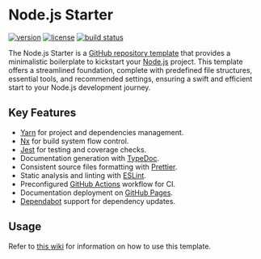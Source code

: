 # Node.js Starter

[![version](https://img.shields.io/github/v/release/threeal/nodejs-starter?style=flat-square)](https://github.com/threeal/nodejs-starter/releases)
[![license](https://img.shields.io/github/license/threeal/nodejs-starter?style=flat-square)](./LICENSE)
[![build status](https://img.shields.io/github/actions/workflow/status/threeal/nodejs-starter/ci.yaml?branch=main&style=flat-square)](https://github.com/threeal/nodejs-starter/actions/workflows/ci.yaml)

The Node.js Starter is a [GitHub repository template](https://docs.github.com/en/repositories/creating-and-managing-repositories/creating-a-repository-from-a-template) that provides a minimalistic boilerplate to kickstart your [Node.js](https://nodejs.org/en) project. This template offers a streamlined foundation, complete with predefined file structures, essential tools, and recommended settings, ensuring a swift and efficient start to your Node.js development journey.

## Key Features

- [Yarn](https://yarnpkg.com/) for project and dependencies management.
- [Nx](https://nx.dev/) for build system flow control.
- [Jest](https://jestjs.io/) for testing and coverage checks.
- Documentation generation with [TypeDoc](https://typedoc.org/).
- Consistent source files formatting with [Prettier](https://prettier.io/).
- Static analysis and linting with [ESLint](https://eslint.org/).
- Preconfigured [GitHub Actions](https://github.com/features/actions) workflow for CI.
- Documentation deployment on [GitHub Pages](https://pages.github.com/).
- [Dependabot](https://docs.github.com/en/code-security/dependabot) support for dependency updates.

## Usage

Refer to [this wiki](https://github.com/threeal/nodejs-starter/wiki) for information on how to use this template.
